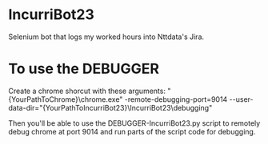 # IncurriBot23
Selenium bot that logs my worked hours into Nttdata's Jira.

# To use the DEBUGGER
Create a chrome shorcut with these arguments:
"{YourPathToChrome}\chrome.exe" -remote-debugging-port=9014 --user-data-dir="{YourPathToIncurriBot23}\IncurriBot23\debugging"

Then you'll be able to use the DEBUGGER-IncurriBot23.py script to remotely debug chrome at port 9014 and run parts of the script code for debugging.
